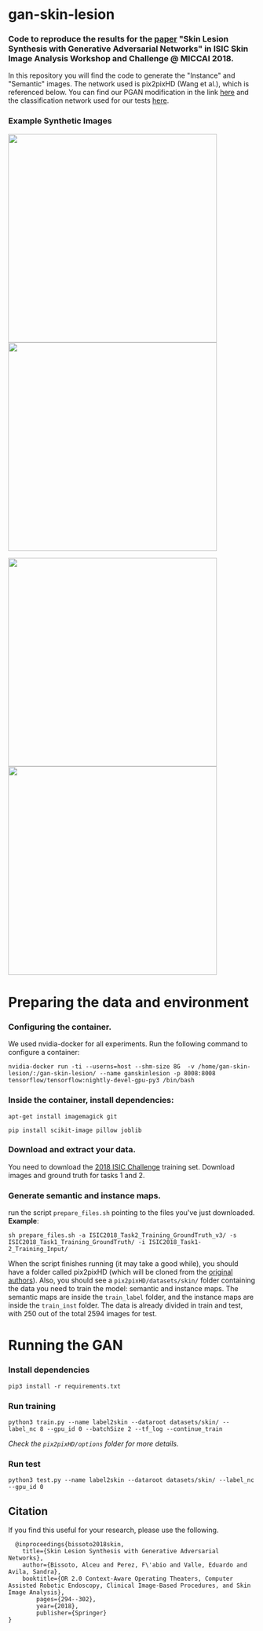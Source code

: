 # gan-skin-lesion
### Code to reproduce the results for the [paper](https://arxiv.org/abs/1902.03253) "Skin Lesion Synthesis with Generative Adversarial Networks" in ISIC Skin Image Analysis Workshop and Challenge @ MICCAI 2018.
In this repository you will find the code to generate the "Instance" and "Semantic" images. The network used is pix2pixHD (Wang et al.), which is referenced below. You can find our PGAN modification in the link [here](https://github.com/alceubissoto/cond-pgan) and the classification network used for our tests [here](https://github.com/learningtitans/isic2018-part3).

### Example Synthetic Images
<img src="/../images_examples/image_examples/semantic_ISIC_0000031_synthesized_image.jpg?raw=true" width="425"/> <img src="/../images_examples/image_examples/semantic_ISIC_0015995_synthesized_image.jpg?raw=true" width="425"/>

<img src="/../images_examples/image_examples/semantic_ISIC_0000097_synthesized_image.jpg?raw=true" width="425"/> <img src="/../images_examples/image_examples/semantic_ISIC_0015139_synthesized_image.jpg?raw=true" width="425"/>


# Preparing the data and environment
### Configuring the container.
We used nvidia-docker for all experiments. Run the following command to configure a container:

`nvidia-docker run -ti --userns=host --shm-size 8G  -v /home/gan-skin-lesion/:/gan-skin-lesion/ --name ganskinlesion -p 8008:8008 tensorflow/tensorflow:nightly-devel-gpu-py3 /bin/bash`

### Inside the container, install dependencies:
  `apt-get install imagemagick git`
  
  `pip install scikit-image pillow joblib`
  
### Download and extract your data. 
You need to download the [2018 ISIC Challenge](https://challenge2018.isic-archive.com/participate/) training set. Download images and ground truth for tasks 1 and 2.
  
### Generate semantic and instance maps.
run the script `prepare_files.sh` pointing to the files you've just downloaded. **Example**:

`sh prepare_files.sh -a ISIC2018_Task2_Training_GroundTruth_v3/ -s ISIC2018_Task1_Training_GroundTruth/ -i ISIC2018_Task1-2_Training_Input/`

When the script finishes running (it may take a good while), you should have a folder called pix2pixHD 
(which will be cloned from the [original authors](https://github.com/NVIDIA/pix2pixHD)).
Also, you should see a `pix2pixHD/datasets/skin/` folder containing the data you need to train the model: semantic and instance maps.
The semantic maps are inside the `train_label` folder, and the instance maps are inside the `train_inst` folder. The data is already divided 
in train and test, with 250 out of the total 2594 images for test.

# Running the GAN

### Install dependencies
`pip3 install -r requirements.txt`

### Run training
`python3 train.py --name label2skin --dataroot datasets/skin/ --label_nc 8 --gpu_id 0 --batchSize 2 --tf_log --continue_train`

*Check the `pix2pixHD/options` folder for more details.*

### Run test
`python3 test.py --name label2skin --dataroot datasets/skin/ --label_nc --gpu_id 0`

## Citation
If you find this useful for your research, please use the following.

```
  @inproceedings{bissoto2018skin,
	title={Skin Lesion Synthesis with Generative Adversarial Networks},
	author={Bissoto, Alceu and Perez, F\'abio and Valle, Eduardo and Avila, Sandra},
	booktitle={OR 2.0 Context-Aware Operating Theaters, Computer Assisted Robotic Endoscopy, Clinical Image-Based Procedures, and Skin Image Analysis},
        pages={294--302},
        year={2018},
        publisher={Springer}
}

```
